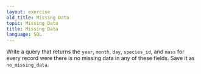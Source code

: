 ```yaml
---
layout: exercise
old_title: Missing Data
topic: Missing Data
title: Missing Data
language: SQL
---
```


Write a query that returns the `year`, `month`, `day`, `species_id`, and `mass` for
every record were there is no missing data in any of these fields. Save
it as `no_missing_data`.
